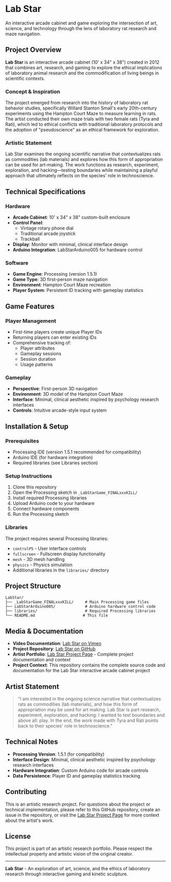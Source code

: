 # Lab Star

An interactive arcade cabinet and game exploring the intersection of art, science, and technology through the lens of laboratory rat research and maze navigation.

## Project Overview

**Lab Star** is an interactive arcade cabinet (10' x 34" x 38") created in 2012 that combines art, research, and gaming to explore the ethical implications of laboratory animal research and the commodification of living beings in scientific contexts.

### Concept & Inspiration

The project emerged from research into the history of laboratory rat behavior studies, specifically Willard Stanton Small's early 20th-century experiments using the Hampton Court Maze to measure learning in rats. The artist conducted their own maze trials with two female rats (Tyra and Rati), which led to ethical conflicts with traditional laboratory protocols and the adoption of "pseudoscience" as an ethical framework for exploration.

### Artistic Statement

Lab Star examines the ongoing scientific narrative that contextualizes rats as commodities (lab materials) and explores how this form of appropriation can be used for art-making. The work functions as research, experiment, exploration, and hacking—testing boundaries while maintaining a playful approach that ultimately reflects on the species' role in technoscience.

## Technical Specifications

### Hardware
- **Arcade Cabinet**: 10' x 34" x 38" custom-built enclosure
- **Control Panel**:
  - Vintage rotary phone dial
  - Traditional arcade joystick
  - Trackball
- **Display**: Monitor with minimal, clinical interface design
- **Arduino Integration**: LabStarArduino005 for hardware control

### Software
- **Game Engine**: Processing (version 1.5.1)
- **Game Type**: 3D first-person maze navigation
- **Environment**: Hampton Court Maze recreation
- **Player System**: Persistent ID tracking with gameplay statistics

## Game Features

### Player Management
- First-time players create unique Player IDs
- Returning players can enter existing IDs
- Comprehensive tracking of:
  - Player attributes
  - Gameplay sessions
  - Session duration
  - Usage patterns

### Gameplay
- **Perspective**: First-person 3D navigation
- **Environment**: 3D model of the Hampton Court Maze
- **Interface**: Minimal, clinical aesthetic inspired by psychology research interfaces
- **Controls**: Intuitive arcade-style input system

## Installation & Setup

### Prerequisites
- Processing IDE (version 1.5.1 recommended for compatibility)
- Arduino IDE (for hardware integration)
- Required libraries (see Libraries section)

### Setup Instructions
1. Clone this repository
2. Open the Processing sketch in `_LabStarGame_FINALxxxKILL/`
3. Install required Processing libraries
4. Upload Arduino code to your hardware
5. Connect hardware components
6. Run the Processing sketch

### Libraries
The project requires several Processing libraries:
- `controlP5` - User interface controls
- `fullscreen` - Fullscreen display functionality
- `mesh` - 3D mesh handling
- `physics` - Physics simulation
- Additional libraries in the `libraries/` directory

## Project Structure

```
LabStar/
├── _LabStarGame_FINALxxxKILL/     # Main Processing game files
├── LabStarArduino005/             # Arduino hardware control code
├── libraries/                     # Required Processing libraries
└── README.md                     # This file
```

## Media & Documentation

- **Video Documentation**: [Lab Star on Vimeo](https://player.vimeo.com/video/51833380)
- **Project Repository**: [Lab Star on GitHub](https://github.com/1nfinitej3ss/LabStar)
- **Artist Portfolio**: [Lab Star Project Page](https://1nfinitej3ss.github.io/jessicaannartportfolio/labstar.html) - Complete project documentation and context
- **Project Context**: This repository contains the complete source code and documentation for the Lab Star interactive arcade cabinet project

## Artist Statement

> "I am interested in the ongoing science narrative that contextualizes rats as commodities (lab materials), and how this form of appropriation may be used for art making. Lab Star is part research, experiment, exploration, and hacking: I wanted to test boundaries and above all: play. In the end, the work made with Tyra and Rati points back to their species' role in technoscience."

## Technical Notes

- **Processing Version**: 1.5.1 (for compatibility)
- **Interface Design**: Minimal, clinical aesthetic inspired by psychology research interfaces
- **Hardware Integration**: Custom Arduino code for arcade controls
- **Data Persistence**: Player ID and gameplay statistics tracking

## Contributing

This is an artistic research project. For questions about the project or technical implementation, please refer to this GitHub repository, create an issue in the repository, or visit the [Lab Star Project Page](https://1nfinitej3ss.github.io/jessicaannartportfolio/labstar.html) for more context about the artist's work.

## License

This project is part of an artistic research portfolio. Please respect the intellectual property and artistic vision of the original creator.

---

**Lab Star** - An exploration of art, science, and the ethics of laboratory research through interactive gaming and kinetic sculpture.
